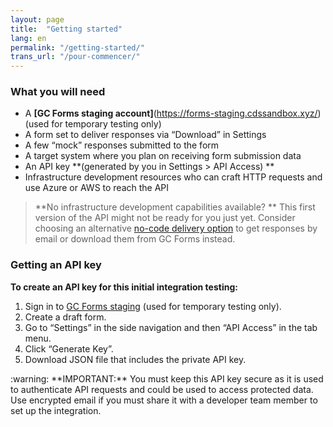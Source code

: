 ```yaml
---
layout: page
title:  "Getting started"
lang: en
permalink: "/getting-started/"
trans_url: "/pour-commencer/"
---
```


### What you will need

  - A **[GC Forms staging account]**(https://forms-staging.cdssandbox.xyz/) (used for temporary testing only)
  - A form set to deliver responses via “Download” in Settings 
  - A few “mock” responses submitted to the form
  - A target system where you plan on receiving form submission data
  - An API key **(generated by you in Settings > API Access) **
  - Infrastructure development resources who can craft HTTP requests and use Azure or AWS to reach the API

> **No infrastructure development capabilities available? **
> This first version of the API might not be ready for you just yet. Consider choosing an alternative [no-code delivery option](https://articles.alpha.canada.ca/forms-formulaires/getting-form-responses/) to get responses by email or download them from GC Forms instead.

### Getting an API key 

**To create an API key for this initial integration testing:**
  1. Sign in to [GC Forms staging](https://forms-staging.cdssandbox.xyz/) (used for temporary testing only).
  2. Create a draft form.
  3. Go to “Settings” in the side navigation and then “API Access” in the tab menu.
  4. Click “Generate Key”.
  5. Download JSON file that includes the private API key.

<table>
<tr>
:warning: **IMPORTANT:** You must keep this API key secure as it is used to authenticate API requests and could be used to access protected data. Use encrypted email if you must share it with a developer team member to set up the integration.
</tr>
</table>
